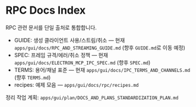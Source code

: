 # RPC Docs Index

RPC 관련 문서를 단일 출처로 통합합니다.

- GUIDE: 생성 클라이언트 사용/스트림/취소 — 현재 `apps/gui/docs/RPC_AND_STREAMING_GUIDE.md` (향후 `GUIDE.md`로 이동 예정)
- SPEC: 프레임 규격/에러/취소 정책 — 현재 `apps/gui/docs/ELECTRON_MCP_IPC_SPEC.md` (향후 `SPEC.md`)
- TERMS: 용어/채널 표준 — 현재 `apps/gui/docs/IPC_TERMS_AND_CHANNELS.md` (향후 `TERMS.md`)
- recipes: 예제 모음 — `apps/gui/docs/rpc/recipes.md`

정리 작업 계획: `apps/gui/plan/DOCS_AND_PLANS_STANDARDIZATION_PLAN.md`
